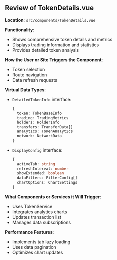 ## Review of TokenDetails.vue

**Location**: `src/components/TokenDetails.vue`

**Functionality**:
- Shows comprehensive token details and metrics
- Displays trading information and statistics
- Provides detailed token analysis

**How the User or Site Triggers the Component**:
- Token selection
- Route navigation
- Data refresh requests

**Virtual Data Types**:
- `DetailedTokenInfo` interface:
  ```typescript
  {
    token: TokenBaseInfo
    trading: TradingMetrics
    holders: HolderInfo
    transfers: TransferData[]
    analytics: TokenAnalytics
    network: NetworkData
  }
  ```
- `DisplayConfig` interface:
  ```typescript
  {
    activeTab: string
    refreshInterval: number
    showExtended: boolean
    dataFilters: FilterConfig[]
    chartOptions: ChartSettings
  }
  ```

**What Components or Services it Will Trigger**:
- Uses TokenService
- Integrates analytics charts
- Updates transaction list
- Manages data subscriptions

**Performance Features**:
- Implements tab lazy loading
- Uses data pagination
- Optimizes chart updates
